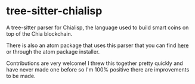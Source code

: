 # tree-sitter-chialisp
A tree-sitter parser for Chialisp, the language used to build smart coins on top of the Chia blockchain.

There is also an atom package that uses this parser that you can find [here](https://github.com/Quexington/language-chialisp) or through the atom package installer.

Contributions are very welcome!  I threw this together pretty quickly and have never made one before so I'm 100% positive there are improvements to be made.
